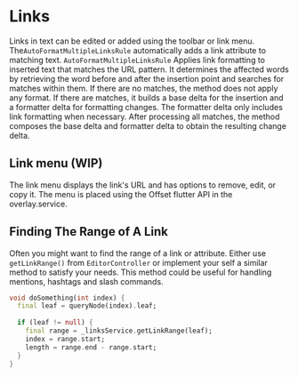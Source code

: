 # Links
Links in text can be edited or added using the toolbar or link menu. The`AutoFormatMultipleLinksRule` automatically adds a link attribute to matching text. `AutoFormatMultipleLinksRule` Applies link formatting to inserted text that matches the URL pattern. It determines the affected words by retrieving the word before and after the insertion point and searches for matches within them. If there are no matches, the method does not apply any format. If there are matches, it builds a base delta for the insertion and a formatter delta for formatting changes. The formatter delta only includes link formatting when necessary. After processing all matches, the method composes the base delta and formatter delta to obtain the resulting change delta.


## Link menu (WIP)
The link menu displays the link's URL and has options to remove, edit, or copy it. The menu is placed using the Offset flutter API in the overlay.service.


## Finding The Range of A Link
Often you might want to find the range of a link or attribute. Either use `getLinkRange()` from `EditorController` or implement your self a similar method to satisfy your needs. This method could be useful for handling mentions, hashtags and slash commands.

```dart
void doSomething(int index) {
  final leaf = queryNode(index).leaf;
  
  if (leaf != null) {
    final range = _linksService.getLinkRange(leaf);
    index = range.start;
    length = range.end - range.start;
  }
}
```

